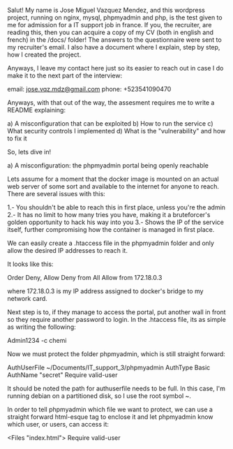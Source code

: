 Salut! My name is Jose Miguel Vazquez Mendez, and this wordpress project, running on nginx, mysql, phpmyadmin and php, is the test given to me for admission for a IT support job in france. If you, the recruiter, are reading this, then you can acquire a copy of my CV (both in english and french) in the /docs/ folder! The answers to the questionnaire were sent to my recruiter's email. I also have a document where I explain, step by step, how I created the project.

Anyways, I leave my contact here just so its easier to reach out in case I do make it to the next part of the interview:

email: jose.vqz.mdz@gmail.com
phone: +523541090470

Anyways, with that out of the way, the assesment requires me to write a README explaining:

a) A misconfiguration that can be exploited
b) How to run the service
c) What security controls I implemented
d) What is the "vulnerability" and how to fix it

So, lets dive in!

a) A misconfiguration: the phpmyadmin portal being openly reachable

Lets assume for a moment that the docker image is mounted on an actual web server of some sort and available to the internet for anyone to reach. There are several issues with this:

1.- You shouldn't be able to reach this in first place, unless you're the admin
2.- It has no limit to how many tries you have, making it a bruteforcer's golden opportunity to hack his way into you
3.- Shows the IP of the service itself, further compromising how the container is managed in first place.

We can easily create a .htaccess file in the phpmyadmin folder and only allow the desired IP addresses to reach it.

It looks like this:

Order Deny, Allow
Deny from All
Allow from 172.18.0.3

where 172.18.0.3 is my IP address assigned to docker's bridge to my network card.

Next step is to, if they manage to access the portal, put another wall in front so they require another password to login. In the .htaccess file, its as simple as writing the following:

Admin1234 -c chemi

Now we must protect the folder phpmyadmin, which is still straight forward:

AuthUserFile ~/Documents/IT_support_3/phpmyadmin
AuthType Basic
AuthName "secret"
Require valid-user

It should be noted the path for authuserfile needs to be full. In this case, I'm running debian on a partitioned disk, so I use the root symbol ~.

In order to tell phpmyadmin which file we want to protect, we can use a straight forward html-esque tag to enclose it and let phpmyadmin know which user, or users, can access it:

<Files "index.html">
  Require valid-user
</Files>